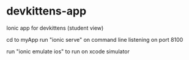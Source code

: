 # devkittens-app
Ionic app for devkittens (student view)

cd to myApp
run "ionic serve" on command line
listening on port 8100

run "ionic emulate ios" to run on xcode simulator
